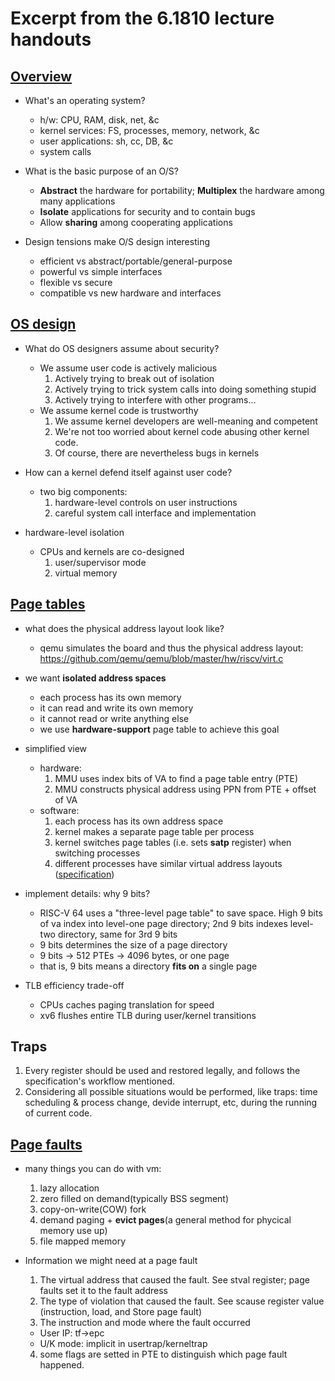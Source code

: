# Excerpt from the 6.1810 lecture handouts

## [Overview](https://pdos.csail.mit.edu/6.828/2023/lec/l-overview.txt)

* What's an operating system?
  - h/w: CPU, RAM, disk, net, &c
  - kernel services: FS, processes, memory, network, &c
  - user applications: sh, cc, DB, &c
  - system calls

* What is the basic purpose of an O/S?
  - **Abstract** the hardware for portability; **Multiplex** the hardware among many applications
  - **Isolate** applications for security and to contain bugs
  - Allow **sharing** among cooperating applications

* Design tensions make O/S design interesting
  - efficient vs abstract/portable/general-purpose
  - powerful vs simple interfaces
  - flexible vs secure
  - compatible vs new hardware and interfaces

## [OS design](https://pdos.csail.mit.edu/6.828/2023/lec/l-os.txt)

* What do OS designers assume about security?
  - We assume user code is actively malicious
    1. Actively trying to break out of isolation
    2. Actively trying to trick system calls into doing something stupid
    3. Actively trying to interfere with other programs...
  - We assume kernel code is trustworthy
    1. We assume kernel developers are well-meaning and competent
    2. We're not too worried about kernel code abusing other kernel code.
    3. Of course, there are nevertheless bugs in kernels

* How can a kernel defend itself against user code?
  - two big components:
    1. hardware-level controls on user instructions
    2. careful system call interface and implementation

* hardware-level isolation
  - CPUs and kernels are co-designed
    1. user/supervisor mode
    2. virtual memory

## [Page tables](https://pdos.csail.mit.edu/6.828/2023/lec/l-vm.txt)

* what does the physical address layout look like?
  - qemu simulates the board and thus the physical address layout: https://github.com/qemu/qemu/blob/master/hw/riscv/virt.c

* we want **isolated address spaces**
  - each process has its own memory
  - it can read and write its own memory
  - it cannot read or write anything else
  - we use **hardware-support** page table to achieve this goal

* simplified view
  - hardware:
    1. MMU uses index bits of VA to find a page table entry (PTE)
    2. MMU constructs physical address using PPN from PTE + offset of VA
  - software:
    1. each process has its own address space
    2. kernel makes a separate page table per process
    3. kernel switches page tables (i.e. sets **satp** register) when switching processes
    4. different processes have similar virtual address layouts ([specification](https://github.com/mit-pdos/xv6-riscv/blob/riscv/kernel/memlayout.h#L1))


* implement details: why 9 bits?
  - RISC-V 64 uses a "three-level page table" to save space. High 9 bits of va index into level-one page directory; 2nd 9 bits indexes level-two directory, same for 3rd 9 bits
  - 9 bits determines the size of a page directory
  - 9 bits -> 512 PTEs -> 4096 bytes, or one page
  - that is, 9 bits means a directory **fits on** a single page

* TLB efficiency trade-off
  - CPUs caches paging translation for speed
  - xv6 flushes entire TLB during user/kernel transitions

## Traps

1. Every register should be used and restored legally, and follows the specification's workflow mentioned.
2. Considering all possible situations would be performed, like traps: time scheduling & process change, devide interrupt, etc, during the running of current code.

## [Page faults](https://pdos.csail.mit.edu/6.828/2023/lec/l-pgfaults.txt)

* many things you can do with vm: 
  1. lazy allocation
  2. zero filled on demand(typically BSS segment)
  3. copy-on-write(COW) fork
  4. demand paging + **evict pages**(a general method for phycical memory use up)
  5. file mapped memory

* Information we might need at a page fault
  1. The virtual address that caused the fault. See stval register; page faults set it to the fault address
  2. The type of violation that caused the fault. See scause register value (instruction, load, and Store page fault)
  3. The instruction and mode where the fault occurred
    - User IP: tf->epc
    - U/K mode: implicit in usertrap/kerneltrap
  4. some flags are setted in PTE to distinguish which page fault happened.

